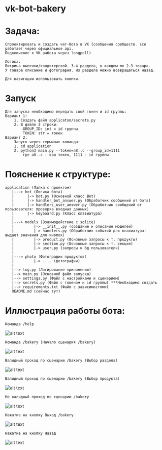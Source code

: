 # vk-bot-bakery
# Задача:
    Спроектировать и создать чат-бота в VK (сообщения сообществ. все работает через официальное api. 
    Подключение к VK работа через longpoll)
    
    Логика:
    Витрина выпечки/кондитерской. 3-4 раздела, в каждом по 2-3 товара.
    У товара описание и фотография. Из раздела можно возвращаться назад.
    
    Для навигации использовать кнопки.
# Запуск
    Для запуска необходимо передать свой токен и id группы:
    Вариант 1:
        1. Создать файл applicaton/secrets.py
        2. В файле 2 строки:
            GROUP_ID: int = id группы
            TOKEN: str = токен
    Вариант 2:
        Запуск через терминал команды:
        1. cd application
        2. python3 main.py --token=a8..c --group_id=1111
            где a8..c - ваш токен, 1111 - id группы

# Пояснение к структуре:
    application (Папка с проектом)
       |---> bot (Логика бота)
       |      |-> bot.py (Основной класс Bot)
       |      |-> handler_bot_answer.py (Обработчик сообщений от бота)
       |      |-> handlers_user_answer.py (Обработчик сообщений от пользователя: проверка входных данных)
       |      |-> keyboard.py (Класс клавиатура)
       |        
       |---> models (Взаимодействие с sqlite)
       |         |-> __init__.py (создание и описание моделей)
       |         |-> handlers.py (Обработчик событий для клавиатуры: выдает значения для кнопок)
       |         |-> product.py (Основные запросы к т. продукты)
       |         |-> section.py (Основные запросы к т. секция)
       |         |-> user.py (запросы к бд пользователи)
       |
       |---> photo (Фотографии продуктов)
       |         |-> .... (фотографии)
       |
       |--> log.py (Логирование приложения)
       |--> main.py (Основной файл запуска)
       |--> settings.py (Файл с настройками и сценарием)
       |--> secrets.py (Файл с токеном и id группы) ***Необходимо создать
       |--> requirements.txt (Файл с зависимостями)
       README.md (сейчас тут)
       
# Иллюстрация работы бота:
    Команда /help
![alt text](bot_work_illustrations/help.png) 
        
    Команда /bakery (Начало сценария /bakery)
![alt text](bot_work_illustrations/bakery.png)

    Валидный проход по сценарию /bakery (Выбор раздела)
![alt text](bot_work_illustrations/bakery_cake.png)

    Валидный проход по сценарию /bakery (Выбор продукта)
![alt text](bot_work_illustrations/backery_cake_end.png)

    Не валидный проход по сценарию /bakery
![alt text](bot_work_illustrations/backery_novalid.png)
    
    Нажатие на кнопку Выход /bakery
![alt text](bot_work_illustrations/backery_fast_end.png)

    Нажатие на кнопку Назад
![alt text](bot_work_illustrations/backery_cake_back.png)
    